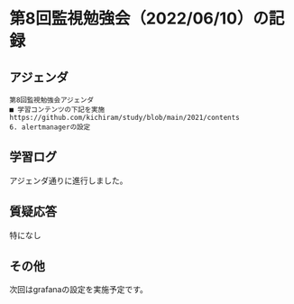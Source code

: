 # 第8回監視勉強会（2022/06/10）の記録
## アジェンダ
```
第8回監視勉強会アジェンダ
■ 学習コンテンツの下記を実施
https://github.com/kichiram/study/blob/main/2021/contents
6. alertmanagerの設定
```
## 学習ログ
アジェンダ通りに進行しました。
## 質疑応答
特になし
## その他
次回はgrafanaの設定を実施予定です。
